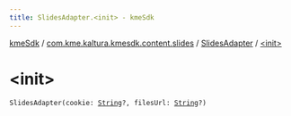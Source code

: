 ```yaml
---
title: SlidesAdapter.<init> - kmeSdk
---
```


[kmeSdk](../../index.html) / [com.kme.kaltura.kmesdk.content.slides](../index.html) / [SlidesAdapter](index.html) / [&lt;init&gt;](./-init-.html)

# &lt;init&gt;

`SlidesAdapter(cookie: `[`String`](https://kotlinlang.org/api/latest/jvm/stdlib/kotlin/-string/index.html)`?, filesUrl: `[`String`](https://kotlinlang.org/api/latest/jvm/stdlib/kotlin/-string/index.html)`?)`